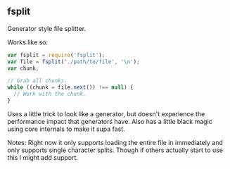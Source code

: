 ## fsplit

Generator style file splitter.

Works like so:

```javascript
var fsplit = require('fsplit');
var file = fsplit('./path/to/file', '\n');
var chunk;

// Grab all chunks.
while ((chunk = file.next()) !== null) {
  // Work with the chunk.
}
```

Uses a little trick to look like a generator, but doesn't experience the
performance impact that generators have. Also has a little black magic
using core internals to make it supa fast.

Notes: Right now it only supports loading the entire file in immediately
and only supports single character splits. Though if others actually start
to use this I might add support.
